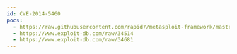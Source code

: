 ```yaml
---
id: CVE-2014-5460
pocs:
  - https://raw.githubusercontent.com/rapid7/metasploit-framework/master/modules/exploits/unix/webapp/wp_slideshowgallery_upload.rb
  - https://www.exploit-db.com/raw/34514
  - https://www.exploit-db.com/raw/34681
---
```

